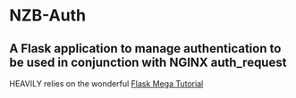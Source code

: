 # NZB-Auth
## A Flask application to manage authentication to be used in conjunction with NGINX auth_request

HEAVILY relies on the wonderful [Flask Mega Tutorial](https://blog.miguelgrinberg.com/post/the-flask-mega-tutorial-part-i-hello-world) 
